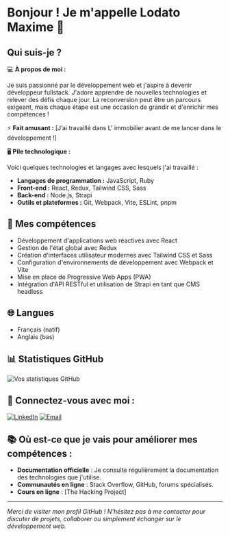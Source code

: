 # Bonjour ! Je m'appelle Lodato Maxime 🌟

## Qui suis-je ?



💻 **À propos de moi :**

Je suis passionné par le développement web et j'aspire à devenir développeur fullstack. J'adore apprendre de nouvelles technologies et relever des défis chaque jour. La reconversion peut être un parcours exigeant, mais chaque étape est une occasion de grandir et d'enrichir mes compétences !

⚡ **Fait amusant :**
[J’ai travaillé dans L' immobilier avant de me lancer dans le développement !]

🖥️ **Pile technologique :**

Voici quelques technologies et langages avec lesquels j'ai travaillé :

- **Langages de programmation :** JavaScript, Ruby 
- **Front-end :** React, Redux, Tailwind CSS, Sass
- **Back-end :** Node.js, Strapi
- **Outils et plateformes :** Git, Webpack, Vite, ESLint, pnpm

## 🚀 Mes compétences

- Développement d'applications web réactives avec React
- Gestion de l'état global avec Redux
- Création d'interfaces utilisateur modernes avec Tailwind CSS et Sass
- Configuration d'environnements de développement avec Webpack et Vite
- Mise en place de Progressive Web Apps (PWA)
- Intégration d'API RESTful et utilisation de Strapi en tant que CMS headless

## 🌐 Langues

- Français (natif)
- Anglais (bas)

## 📊 Statistiques GitHub

![Vos statistiques GitHub](https://github-readme-stats.vercel.app/api?username=maximelodato&show_icons=true&theme=radical)

## 🤝 Connectez-vous avec moi :

[![LinkedIn](https://img.shields.io/badge/LinkedIn-bleu?style=for-the-badge&logo=linkedin&logoColor=white)](https://www.linkedin.com/in/maxime-lodato-753a4a277/)
[![Email](https://img.shields.io/badge/Email-rouge?style=for-the-badge&logo=gmail&logoColor=white)](mailto:maxime.lodato@gmail.com)

## 📚 Où est-ce que je vais pour améliorer mes compétences :

- **Documentation officielle** : Je consulte régulièrement la documentation des technologies que j'utilise.
- **Communautés en ligne** : Stack Overflow, GitHub, forums spécialisés.
- **Cours en ligne** : [The Hacking Project]

---

*Merci de visiter mon profil GitHub ! N'hésitez pas à me contacter pour discuter de projets, collaborer ou simplement échanger sur le développement web.*
